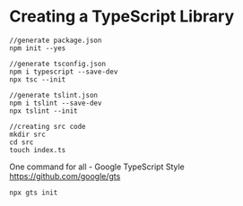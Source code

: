 # Creating a TypeScript Library

```
//generate package.json
npm init --yes

//generate tsconfig.json
npm i typescript --save-dev
npx tsc --init

//generate tslint.json
npm i tslint --save-dev
npx tslint --init

//creating src code
mkdir src
cd src
touch index.ts
```

One command for all - Google TypeScript Style
https://github.com/google/gts

```
npx gts init
```
